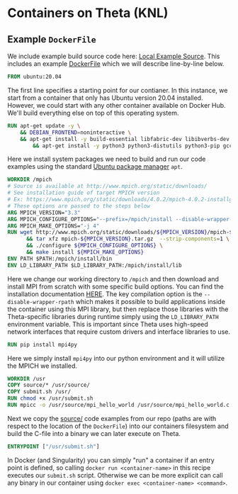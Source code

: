 # Containers on Theta (KNL)

## Example `DockerFile`

We include example build source code here: [Local Example Source](/03_containers_AT/03_containers/Local/). This includes an example [DockerFile](/03_containers_AT/03_containers/Local/Dockerfile) which we will describe line-by-line below.

```DockerFile
FROM ubuntu:20.04
```
The first line specifies a starting point for our contianer. In this instance, we start from a container that only has Ubuntu version 20.04 installed. However, we could start with any other container available on Docker Hub. We'll build everything else on top of this operating system.

```DockerFile
RUN apt-get update -y \
	&& DEBIAN_FRONTEND=noninteractive \
	&& apt-get install -y build-essential libfabric-dev libibverbs-dev gfortran wget \
        && apt-get install -y python3 python3-distutils python3-pip gcc
```

Here we install system packages we need to build and run our code examples using the standard [Ubuntu package manager](https://ubuntu.com/server/docs/package-management#:~:text=The%20apt%20command%20is%20a,upgrading%20the%20entire%20Ubuntu%20system.) `apt`.

```DockerFile
WORKDIR /mpich
# Source is available at http://www.mpich.org/static/downloads/
# See installation guide of target MPICH version
# Ex: https://www.mpich.org/static/downloads/4.0.2/mpich-4.0.2-installguide.pdf
# These options are passed to the steps below
ARG MPICH_VERSION="3.3"
ARG MPICH_CONFIGURE_OPTIONS="--prefix=/mpich/install --disable-wrapper-rpath"
ARG MPICH_MAKE_OPTIONS="-j 4"
RUN wget http://www.mpich.org/static/downloads/${MPICH_VERSION}/mpich-${MPICH_VERSION}.tar.gz \
      && tar xfz mpich-${MPICH_VERSION}.tar.gz  --strip-components=1 \
      && ./configure ${MPICH_CONFIGURE_OPTIONS} \
      && make install ${MPICH_MAKE_OPTIONS}
ENV PATH $PATH:/mpich/install/bin
ENV LD_LIBRARY_PATH $LD_LIBRARY_PATH:/mpich/install/lib
```

Here we change our working directory to `/mpich` and then download and install MPI from scratch with some specific build options. You can find the installation documentation [HERE](https://www.mpich.org/static/downloads/4.0.2/mpich-4.0.2-installguide.pdf). The key compilation option is the `--disable-wrapper-rpath` which makes it possible to build applications inside the container using this MPI library, but then replace those libraries with the Theta-specific libraries during runtime simply using the `LD_LIBRARY_PATH` environment variable. This is important since Theta uses high-speed network interfaces that require custom drivers and interface libraries to use.

```DockerFile
RUN pip install mpi4py
```

Here we simply install `mpi4py` into our python environment and it will utilize the MPICH we installed.

```DockerFile
WORKDIR /usr
COPY source/* /usr/source/
COPY submit.sh /usr/
RUN chmod +x /usr/submit.sh
RUN mpicc -o /usr/source/mpi_hello_world /usr/source/mpi_hello_world.c
```

Next we copy the [source/](/03_containers/Local/source) code examples from our repo (paths are with respect to the location of the `DockerFile`) into our containers filesystem and build the C-file into a binary we can later execute on Theta.

```DockerFile
ENTRYPOINT ["/usr/submit.sh"]
```

In Docker (and Singularity) you can simply "run" a container if an entry point is defined, so calling `docker run <container-name>` in this recipe executes our `submit.sh` script. Otherwise we can be more explicit can call any binary in our container using `docker exec <container-name> <command>`.




